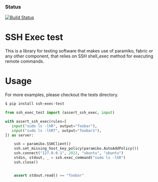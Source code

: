 ### Status
[![Build Status](https://travis-ci.org/niedbalski/ssh-exec-test.svg?branch=master)](https://github.com/niedbalski/ssh-exec-test)

SSH Exec test
=============

This is a library for testing software that makes use of paramiko, fabric
or any other component, that relies on SSH shell_exec method for executing
remote commands.

Usage
======

For more examples, please checkout the tests directory.

```bash
$ pip install ssh-exec-test
```

```python
from ssh_exec_test import (assert_ssh_exec, input)

with assert_ssh_exec(rules=[
   input("sudo ls -lhR", output="foobar"),
   input("sudo ls -lhRT", output="foobar1"),
]) as server:

    ssh = paramiko.SSHClient()
    ssh.set_missing_host_key_policy(paramiko.AutoAddPolicy())
    ssh.connect("127.0.0.1", 2022, "ubuntu", "ubuntu")
    stdin, stdout, _ = ssh.exec_command("sudo ls -lhR")
    ssh.close()


    assert stdout.read() == "foobar"
```


